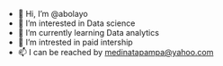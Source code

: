 - 👋 Hi, I’m @abolayo
- 👀 I’m interested in Data science
- 🌱 I’m currently learning Data analytics
- 💞️ I’m intrested in paid intership
- 📫 I can be reached by medinatapampa@yahoo.com

<!---
abolayo/abolayo is a ✨ special ✨ repository because its `README.md` (this file) appears on your GitHub profile.
You can click the Preview link to take a look at your changes.
--->
